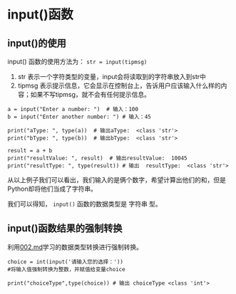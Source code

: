 # input()函数

## input()的使用

input() 函数的使用方法为： ` str = input(tipmsg) `  

1. str 表示一个字符类型的变量，input会将读取到的字符串放入到str中
2. tipmsg 表示提示信息，它会显示在控制台上，告诉用户应该输入什么样的内容；如果不写tipmsg，就不会有任何提示信息。  


```
a = input("Enter a number: ")  # 输入：100
b = input("Enter another number: ") # 输入：45

print("aType: ", type(a))  # 输出aType:  <class 'str'>
print("bType: ", type(b))  # 输出bType:  <class 'str'>

result = a + b
print("resultValue: ", result)  # 输出resultValue:  10045
print("resultType: ", type(result)) # 输出  resultType:  <class 'str'>

```

从以上例子我们可以看出，我们输入的是俩个数字，希望计算出他们的和，但是Python却将他们当成了字符串。  

我们可以得知， ` input() ` 函数的数据类型是 字符串 型。


## input()函数结果的强制转换

利用[002.md](./002.md)学习的数据类型转换进行强制转换。 

```
choice = int(input('请输入您的选择：'))
#将输入值强制转换为整数，并赋值给变量choice

print("choiceType",type(choice)) # 输出 choiceType <class 'int'>

```